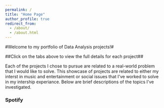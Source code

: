 ```yaml
---
permalink: /
title: "Home Page"
author_profile: true
redirect_from: 
  - /about/
  - /about.html
---
```


#Welcome to my portfolio of Data Analysis projects!#

##Click on the tabs above to view the full details for each project## 


Each of the projects I chose to pursue are related to a real-world problem that I would like to solve. This showcase of projects are related to either my interst in music and entertainment or social issues that I've worked to solve in my intership experiance. Below are brief descriptions of the topics I've investigated.


### Spotify
